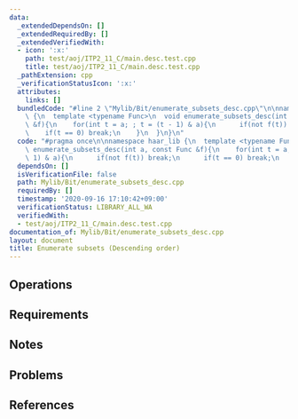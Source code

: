 ```yaml
---
data:
  _extendedDependsOn: []
  _extendedRequiredBy: []
  _extendedVerifiedWith:
  - icon: ':x:'
    path: test/aoj/ITP2_11_C/main.desc.test.cpp
    title: test/aoj/ITP2_11_C/main.desc.test.cpp
  _pathExtension: cpp
  _verificationStatusIcon: ':x:'
  attributes:
    links: []
  bundledCode: "#line 2 \"Mylib/Bit/enumerate_subsets_desc.cpp\"\n\nnamespace haar_lib\
    \ {\n  template <typename Func>\n  void enumerate_subsets_desc(int a, const Func\
    \ &f){\n    for(int t = a; ; t = (t - 1) & a){\n      if(not f(t)) break;\n  \
    \    if(t == 0) break;\n    }\n  }\n}\n"
  code: "#pragma once\n\nnamespace haar_lib {\n  template <typename Func>\n  void\
    \ enumerate_subsets_desc(int a, const Func &f){\n    for(int t = a; ; t = (t -\
    \ 1) & a){\n      if(not f(t)) break;\n      if(t == 0) break;\n    }\n  }\n}\n"
  dependsOn: []
  isVerificationFile: false
  path: Mylib/Bit/enumerate_subsets_desc.cpp
  requiredBy: []
  timestamp: '2020-09-16 17:10:42+09:00'
  verificationStatus: LIBRARY_ALL_WA
  verifiedWith:
  - test/aoj/ITP2_11_C/main.desc.test.cpp
documentation_of: Mylib/Bit/enumerate_subsets_desc.cpp
layout: document
title: Enumerate subsets (Descending order)
---
```


## Operations

## Requirements

## Notes

## Problems

## References
